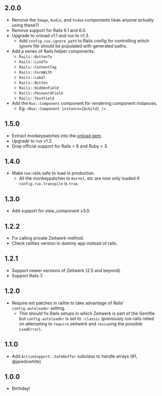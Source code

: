 ## 2.0.0
* Remove the `Image`, `Audio`, and `Video` components (was anyone actually using these?)
* Remove support for Rails 6.1 and 6.0.
* Upgrade to onload v1.1 and rux to v1.3.
  - Add `config.rux.ignore_path` to Rails config for controlling which ignore file should be populated with generated paths.
* Add a series of Rails helper components:
  - `Rails::ButtonTo`
  - `Rails::LinkTo`
  - `Rails::ContentTag`
  - `Rails::FormWith`
  - `Rails::Label`
  - `Rails::Button`
  - `Rails::HiddenField`
  - `Rails::PasswordField`
  - `Rails::TextField`
* Add the `Rux::Component` component for rendering component instances.
  - Eg: `<Rux::Component instance={@child} />`.

## 1.5.0
* Extract monkeypatches into the [onload gem](https://github.com/camertron/onload).
* Upgrade to rux v1.2.
* Drop official support for Rails < 6 and Ruby < 3.

## 1.4.0
* Make rux-rails safe to load in production.
  - All the monkeypatches to `Kernel`, etc are now only loaded if `config.rux.transpile` is `true`.

## 1.3.0
* Add support for view_component v3.0.

## 1.2.2
* Fix calling private Zeitwerk method.
* Check railties version in dummy app instead of rails.

## 1.2.1
* Support newer versions of Zeitwerk (2.5 and beyond).
* Support Rails 7.

## 1.2.0
* Require ext patches in railtie to take advantage of Rails' `config.autoloader` setting.
  - This should fix Rails setups in which Zeitwerk is part of the Gemfile but `config.autoloader` is set to `:classic` (previously rux-rails relied on attempting to `require` zeitwerk and `rescue`ing the possible `LoadError`).

## 1.1.0
* Add `ActiveSupport::SafeBuffer` subclass to handle arrays (#1, @jaredcwhite)

## 1.0.0
* Birthday!
